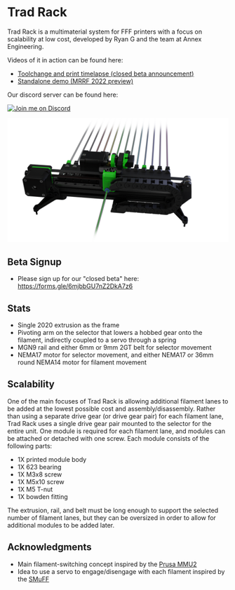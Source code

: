 # Trad Rack

Trad Rack is a multimaterial system for FFF printers with a focus on scalability at low cost, developed by Ryan G and the team at Annex Engineering.

Videos of it in action can be found here: 
- [Toolchange and print timelapse (closed beta announcement)](https://youtu.be/wKoVyXH0DT4)
- [Standalone demo (MRRF 2022 preview)](https://youtu.be/hxGiJGAnO-A)

Our discord server can be found here: 

[![Join me on Discord](https://discord.com/api/guilds/641407187004030997/widget.png?style=banner2)](https://discord.gg/MzTR3zE)

![Image of TradRack](Images/render1.png?raw=true)

## Beta Signup
- Please sign up for our "closed beta" here: https://forms.gle/6mjbbGU7nZ2DkA7z6

## Stats

- Single 2020 extrusion as the frame
- Pivoting arm on the selector that lowers a hobbed gear onto the filament, indirectly coupled to a servo through a spring
- MGN9 rail and either 6mm or 9mm 2GT belt for selector movement
- NEMA17 motor for selector movement, and either NEMA17 or 36mm round NEMA14 motor for filament movement

## Scalability

One of the main focuses of Trad Rack is allowing additional filament lanes to be added at the lowest possible cost and assembly/disassembly. Rather than using a separate drive gear (or drive gear pair) for each filament lane, Trad Rack uses a single drive gear pair mounted to the selector for the entire unit. One module is required for each filament lane, and modules can be attached or detached with one screw. Each module consists of the following parts:

- 1X printed module body
- 1X 623 bearing
- 1X M3x8 screw
- 1X M5x10 screw
- 1X M5 T-nut
- 1X bowden fitting

The extrusion, rail, and belt must be long enough to support the selected number of filament lanes, but they can be oversized in order to allow for additional modules to be added later.

## Acknowledgments

- Main filament-switching concept inspired by the [Prusa MMU2](https://github.com/prusa3d/Original-Prusa-i3/tree/MMU2)
- Idea to use a servo to engage/disengage with each filament inspired by the [SMuFF](https://github.com/technik-gegg/SMuFF-1.1)
